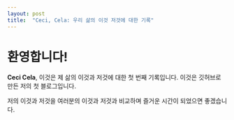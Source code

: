 ```yaml
---
layout: post
title:  "Ceci, Cela: 우리 삶의 이것 저것에 대한 기록"
---
```


# 환영합니다!

**Ceci Cela**, 이것은 제 삶의 이것과 저것에 대한 첫 번째 기록입니다. 이것은 깃허브로 만든 저의 첫 블로그입니다.

저의 이것과 저것을 여러분의 이것과 저것과 비교하며 즐거운 시간이 되었으면 좋겠습니다.
